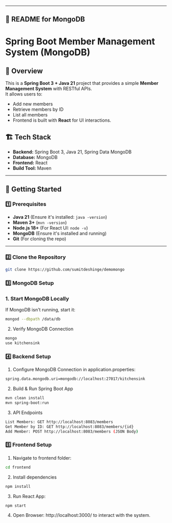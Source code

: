
---

## **📝 README for MongoDB**

# Spring Boot Member Management System (MongoDB)

## 📌 Overview
This is a **Spring Boot 3 + Java 21** project that provides a simple **Member Management System** with RESTful APIs.  
It allows users to:
- Add new members
- Retrieve members by ID
- List all members  
- Frontend is built with **React** for UI interactions.

## 🏗️ Tech Stack
- **Backend:** Spring Boot 3, Java 21, Spring Data MongoDB
- **Database:** MongoDB
- **Frontend:** React
- **Build Tool:** Maven

---

## 🚀 **Getting Started**

### **1️⃣ Prerequisites**
- **Java 21** (Ensure it's installed: `java -version`)
- **Maven 3+** (`mvn -version`)
- **Node.js 18+** (For React UI: `node -v`)
- **MongoDB** (Ensure it's installed and running)
- **Git** (For cloning the repo)

---

### 2️⃣ Clone the Repository

```sh
git clone https://github.com/sumitdeshinge/demomongo
```

### 3️⃣ MongoDB Setup

### **1. Start MongoDB Locally**
If MongoDB isn't running, start it:
```sh
mongod --dbpath /data/db
```

2. Verify MongoDB Connection
```sh
mongo
use kitchensink
```

### 4️⃣ Backend Setup
1. Configure MongoDB Connection in application.properties:
```sh
spring.data.mongodb.uri=mongodb://localhost:27017/kitchensink
```
2. Build & Run Spring Boot App
```sh
mvn clean install
mvn spring-boot:run
```
3. API Endpoints
```sh
List Members: GET http://localhost:8083/members
Get Member by ID: GET http://localhost:8083/members/{id}
Add Member: POST http://localhost:8083/members (JSON Body)
```

### 5️⃣ Frontend Setup
1. Navigate to frontend folder:
```sh
cd frontend
```
2. Install dependencies
```sh
npm install
```
3. Run React App:
```sh
npm start
```
4. Open Browser:
http://localhost:3000/ to interact with the system.
